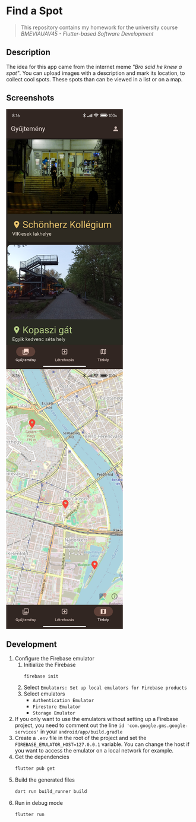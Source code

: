 # Find a Spot
> This repository contains my homework for the university course *BMEVIAUAV45 - Flutter-based Software Development*

## Description
The idea for this app came from the internet meme *"Bro said he knew a spot"*. You can upload images with a description and mark its location, to collect cool spots. These spots than can be viewed in a list or on a map.

## Screenshots
<div style="display: flex; flex-wrap: wrap;">
	<img src="screenshots/collection.jpg" height="700">
	<img src="screenshots/map.jpg" height="700">
</div>

## Development
1. Configure the Firebase emulator
   1. Initialize the Firebase
		```
		firebase init
		```
	2. Select `Emulators: Set up local emulators for Firebase products`
	3. Select emulators
		- `Authentication Emulator`
  		- `Firestore Emulator`
  		- `Storage Emulator`
2. If you only want to use the emulators without setting up a Firebase project, you need to comment out the line `id 'com.google.gms.google-services'` in your `android/app/build.gradle`
3. Create a `.env` file in the root of the project and set the `FIREBASE_EMULATOR_HOST=127.0.0.1` variable. You can change the host if you want to access the emulator on a local network for example.
4. Get the dependencies 
	```sh
	flutter pub get
	```
5. Build the generated files
	```sh
	dart run build_runner build
	```
6. Run in debug mode
	```sh
	flutter run
	```
